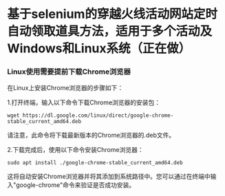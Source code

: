 # 基于selenium的穿越火线活动网站定时自动领取道具方法，适用于多个活动及Windows和Linux系统（正在做）

### Linux使用需要提前下载Chrome浏览器

在Linux上安装Chrome浏览器的步骤如下：

1.打开终端，输入以下命令下载Chrome浏览器的安装包：

`
wget https://dl.google.com/linux/direct/google-chrome-stable_current_amd64.deb
`

请注意，此命令将下载最新版本的Chrome浏览器的.deb文件。

2.下载完成后，使用以下命令安装Chrome浏览器：

`
sudo apt install ./google-chrome-stable_current_amd64.deb
`

这将自动安装Chrome浏览器并将其添加到系统路径中。您可以通过在终端中输入"google-chrome"命令来验证是否成功安装。

